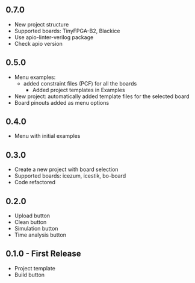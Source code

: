 ## 0.7.0
* New project structure
* Supported boards: TinyFPGA-B2, Blackice
* Use apio-linter-verilog package
* Check apio version

## 0.5.0
* Menu examples:
  * added constraint files (PCF) for all the boards
	* Added project templates in Examples
* New project: automatically added template files for the selected board
* Board pinouts added as menu options

## 0.4.0
* Menu with initial examples

## 0.3.0
* Create a new project with board selection
* Supported boards: icezum, icestik, bo-board
* Code refactored

## 0.2.0
* Upload button
* Clean button
* Simulation button
* Time analysis button

## 0.1.0 - First Release
* Project template
* Build button
